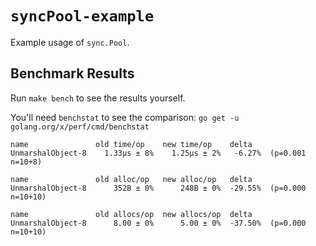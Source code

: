 # `syncPool-example`
Example usage of `sync.Pool`.

## Benchmark Results

Run `make bench` to see the results yourself.

You'll need `benchstat` to see the comparison: `go get -u golang.org/x/perf/cmd/benchstat`

```
name               old time/op    new time/op    delta
UnmarshalObject-8    1.33µs ± 8%    1.25µs ± 2%   -6.27%  (p=0.001 n=10+8)

name               old alloc/op   new alloc/op   delta
UnmarshalObject-8      352B ± 0%      248B ± 0%  -29.55%  (p=0.000 n=10+10)

name               old allocs/op  new allocs/op  delta
UnmarshalObject-8      8.00 ± 0%      5.00 ± 0%  -37.50%  (p=0.000 n=10+10)
```
